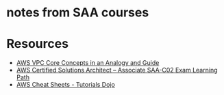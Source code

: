 # notes from SAA courses




# Resources

- [AWS VPC Core Concepts in an Analogy and Guide](https://start.jcolemorrison.com/aws-vpc-core-concepts-analogy-guide/)
- [AWS Certified Solutions Architect – Associate SAA-C02 Exam Learning Path](https://jayendrapatil.com/aws-certified-solutions-architect-associate-saa-c02-exam-learning-path/)
- [AWS Cheat Sheets - Tutorials Dojo](https://tutorialsdojo.com/aws-cheat-sheets/)
